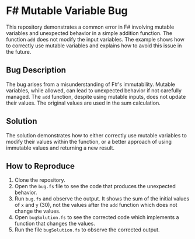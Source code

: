 # F# Mutable Variable Bug

This repository demonstrates a common error in F# involving mutable variables and unexpected behavior in a simple addition function. The function `add` does not modify the input variables.  The example shows how to correctly use mutable variables and explains how to avoid this issue in the future.

## Bug Description
The bug arises from a misunderstanding of F#'s immutability. Mutable variables, while allowed, can lead to unexpected behavior if not carefully managed. The `add` function, despite using mutable inputs, does not update their values.  The original values are used in the sum calculation.

## Solution
The solution demonstrates how to either correctly use mutable variables to modify their values within the function, or a better approach of using immutable values and returning a new result.

## How to Reproduce
1. Clone the repository.
2. Open the `bug.fs` file to see the code that produces the unexpected behavior. 
3. Run `bug.fs` and observe the output. It shows the sum of the initial values of `x` and `y` (30), not the values after the `add` function which does not change the values. 
4. Open `bugSolution.fs` to see the corrected code which implements a function that changes the values. 
5. Run the file `bugSolution.fs` to observe the corrected output. 